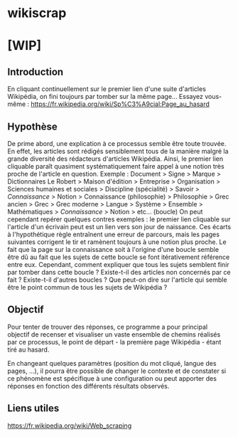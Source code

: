 # wikiscrap

# [WIP]

## Introduction

En cliquant continuellement sur le premier lien d'une suite d'articles Wikipédia, on fini toujours par tomber sur la même page...
Essayez vous-même : https://fr.wikipedia.org/wiki/Sp%C3%A9cial:Page_au_hasard

## Hypothèse

De prime abord, une explication à ce processus semble être toute trouvée.
En effet, les articles sont rédigés sensiblement tous de la manière malgré la grande diversité des rédacteurs d'articles Wikipédia. Ainsi, le premier lien cliquable paraît quasiment systématiquement faire appel à une notion très proche de l'article en question.
Exemple : Document > Signe > Marque > Dictionnaires Le Robert > Maison d'édition > Entreprise > Organisation > Sciences humaines et sociales > Discipline (spécialité) > Savoir > *Connaissance* > Notion > Connaissance (philosophie) > Philosophie > Grec ancien > Grec > Grec moderne > Langue > Système > Ensemble > Mathématiques > *Connaissance* > Notion > etc... (boucle)
On peut cependant repérer quelques contres exemples : le premier lien cliquable sur l'article d'un écrivain peut est un lien vers son jour de naissance. Ces écarts à l'hypothétique règle entraînent une erreur de parcours, mais les pages suivantes corrigent le tir et ramènent toujours à une notion plus proche.
Le fait que la page sur la connaissance soit à l'origine d'une boucle semble être dû au fait que les sujets de cette boucle se font itérativement référence entre eux.
Cependant, comment expliquer que tous les sujets semblent finir par tomber dans cette boucle ? Existe-t-il des articles non concernés par ce fait ? Existe-t-il d'autres boucles ? Que peut-on dire sur l'article qui semble être le point commun de tous les sujets de Wikipédia ?

## Objectif

Pour tenter de trouver des réponses, ce programme a pour principal objectif de recenser et visualiser un vaste ensemble de chemins réalisés par ce processus, le point de départ - la première page Wikipédia - étant tiré au hasard.

En changeant quelques paramètres (position du mot cliqué, langue des pages, ...), il pourra être possible de changer le contexte et de constater si ce phénomène est spécifique à une configuration ou peut apporter des réponses en fonction des différents résultats observés.

##



## Liens utiles

https://fr.wikipedia.org/wiki/Web_scraping
